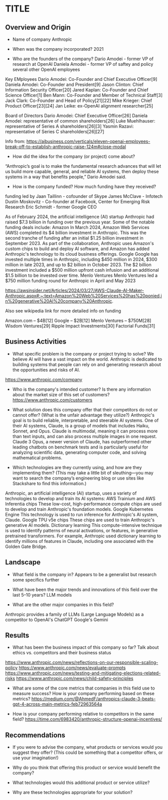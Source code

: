# TITLE

## Overview and Origin

* Name of company
Anthropic

* When was the company incorporated?
2021

* Who are the founders of the company?
Dario Amodei - former VP of research at OpenAI
Daniela Amodei - former VP of saftey and policy
several other OpenAI employees

Key EMployees
Dario Amodei: Co-Founder and Chief Executive Officer[9]
Daniela Amodei: Co-Founder and President[9]
Jason Clinton: Chief Information Security Officer[20]
Jared Kaplan: Co-Founder and Chief Science Officer[1]
Ben Mann: Co-Founder and Member of Technical Staff[3]
Jack Clark: Co-Founder and Head of Policy[21][22]
Mike Krieger: Chief Product Officer[23][24]
Jan Leike: ex-OpenAI alignment researcher[25]

Board of Directors
Dario Amodei: Chief Executive Officer[26]
Daniela Amodei: representative of common shareholders[26]
Luke Muehlhauser: representative of Series A shareholders[26][3]
Yasmin Razavi: representative of Series C shareholders[26][27]

Info from:
https://aibusiness.com/verticals/eleven-openai-employees-break-off-to-establish-anthropic-raise-124m#close-modal

* How did the idea for the company (or project) come about?

“Anthropic’s goal is to make the fundamental research advances that will let us build more capable, general, and reliable AI systems, then deploy these systems in a way that benefits people,” Dario Amodei said.

* How is the company funded? How much funding have they received?

funding led by
Jaan Taillinn - cofounder of Skype
James McClave - Infotech
Dustin Moskovitz - Co-founder at Facebook, Center for Emerging Risk Research
Eric Schmidt - former Google CEO

As of February 2024, the artificial intelligence (AI) startup Anthropic had raised $7.3 billion in funding over the previous year. Some of the notable funding deals include:
Amazon
In March 2024, Amazon Web Services (AWS) completed its $4 billion investment in Anthropic. This was the second tranche of funding after an initial $1.25 billion investment in September 2023. As part of the collaboration, Anthropic uses Amazon's custom chips to build and deploy AI software, and Amazon has added Anthropic's technology to its cloud business offerings.
Google
Google has invested multiple times in Anthropic, including $450 million in 2024, $300 million in late 2023, and up to $2 billion in October 2023. The $2 billion investment included a $500 million upfront cash infusion and an additional $1.5 billion to be invested over time.
Menlo Ventures
Menlo Ventures led a $750 million funding round for Anthropic in April and May 2023

https://awsinsider.net/Articles/2024/03/27/AWS-Claude-AI-Maker-Anthropic.aspx#:~:text=Amazon%20Web%20Services%20has%20ponied,in%20generative%20AI%20company%20Anthropic.

Also see wikipedia link for more detailed info on funding

Amazon.com – $4B[12]
Google – $2B[12]
Menlo Ventures – $750M[28]
Wisdom Ventures[29]
Ripple Impact Investments[30]
Factorial Funds[31]

## Business Activities

* What specific problem is the company or project trying to solve?
We believe AI will have a vast impact on the world. Anthropic is dedicated to building systems that people can rely on and generating research about the opportunities and risks of AI.

https://www.anthropic.com/company


* Who is the company's intended customer? Is there any information about the market size of this set of customers?
https://www.anthropic.com/customers

* What solution does this company offer that their competitors do not or cannot offer? (What is the unfair advantage they utilize?)
Anthropic's goal is to build reliable, interpretable, and steerable AI systems. One of their AI systems, Claude, is a group of models that includes Haiku, Sonnet, and Opus. Claude is multimodal, meaning it can process more than text inputs, and can also process multiple images in one request. Claude 3 Opus, a newer version of Claude, has outperformed other leading chatbots on benchmark tests and is particularly useful for analyzing scientific data, generating computer code, and solving mathematical problems. 

* Which technologies are they currently using, and how are they implementing them? (This may take a little bit of sleuthing&mdash;you may want to search the company’s engineering blog or use sites like Stackshare to find this information.)

Anthropic, an artificial intelligence (AI) startup, uses a variety of technologies to develop and train its AI systems:
AWS Trainium and AWS Inferentia chips
These low-cost, high-performance compute chips are used to develop and train Anthropic's foundation models.
Google Kubernetes Engine
This technology is used to run inference for Anthropic's AI system, Claude.
Google TPU v5e chips
These chips are used to train Anthropic's generative AI models.
Dictionary learning
This compute-intensive technique is used to identify patterns of neural activations, or features, in generative pretrained transformers. For example, Anthropic used dictionary learning to identify millions of features in Claude, including one associated with the Golden Gate Bridge.

## Landscape

* What field is the company in?
Appears to be a generalist but research some specifics further

* What have been the major trends and innovations of this field over the last 5&ndash;10 years?
LLM models

* What are the other major companies in this field?

Anthropic provides a family of LLMs (Large Language Models) as a competitor to 
OpenAI's ChatGPT
Google's Gemini


## Results

* What has been the business impact of this company so far?
Talk about ethics vs. competitors and their business status

https://www.anthropic.com/news/reflections-on-our-responsible-scaling-policy
https://www.anthropic.com/news/evaluate-prompts
https://www.anthropic.com/news/testing-and-mitigating-elections-related-risks
https://www.anthropic.com/news/child-safety-principles



* What are some of the core metrics that companies in this field use to measure success? How is your company performing based on these metrics?
https://medium.com/@AhmedF/anthropics-claude-3-beats-gpt-4-across-main-metrics-feb72963564a

* How is your company performing relative to competitors in the same field?
https://time.com/6983420/anthropic-structure-openai-incentives/

## Recommendations

* If you were to advise the company, what products or services would you suggest they offer? (This could be something that a competitor offers, or use your imagination!)

* Why do you think that offering this product or service would benefit the company?

* What technologies would this additional product or service utilize?

* Why are these technologies appropriate for your solution?